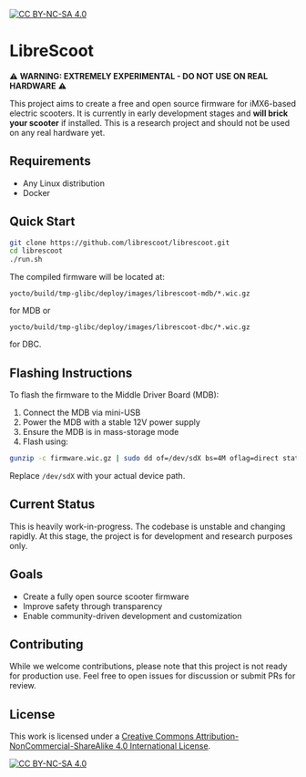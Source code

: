 [![CC BY-NC-SA 4.0][cc-by-nc-sa-shield]][cc-by-nc-sa]

# LibreScoot

⚠️ **WARNING: EXTREMELY EXPERIMENTAL - DO NOT USE ON REAL HARDWARE** ⚠️

This project aims to create a free and open source firmware for iMX6-based electric scooters. It is currently in early development stages and **will brick your scooter** if installed. This is a research project and should not be used on any real hardware yet.

## Requirements
- Any Linux distribution
- Docker

## Quick Start
```bash
git clone https://github.com/librescoot/librescoot.git
cd librescoot
./run.sh
```

The compiled firmware will be located at:
```
yocto/build/tmp-glibc/deploy/images/librescoot-mdb/*.wic.gz
```
for MDB or
```
yocto/build/tmp-glibc/deploy/images/librescoot-dbc/*.wic.gz
```
for DBC.

## Flashing Instructions
To flash the firmware to the Middle Driver Board (MDB):

1. Connect the MDB via mini-USB
2. Power the MDB with a stable 12V power supply
3. Ensure the MDB is in mass-storage mode
4. Flash using:
```bash
gunzip -c firmware.wic.gz | sudo dd of=/dev/sdX bs=4M oflag=direct status=progress
```
Replace `/dev/sdX` with your actual device path.

## Current Status
This is heavily work-in-progress. The codebase is unstable and changing rapidly. At this stage, the project is for development and research purposes only.

## Goals
- Create a fully open source scooter firmware
- Improve safety through transparency
- Enable community-driven development and customization

## Contributing
While we welcome contributions, please note that this project is not ready for production use. Feel free to open issues for discussion or submit PRs for review.

## License
This work is licensed under a
[Creative Commons Attribution-NonCommercial-ShareAlike 4.0 International License][cc-by-nc-sa].

[![CC BY-NC-SA 4.0][cc-by-nc-sa-image]][cc-by-nc-sa]

[cc-by-nc-sa]: http://creativecommons.org/licenses/by-nc-sa/4.0/
[cc-by-nc-sa-image]: https://licensebuttons.net/l/by-nc-sa/4.0/88x31.png
[cc-by-nc-sa-shield]: https://img.shields.io/badge/License-CC%20BY--NC--SA%204.0-lightgrey.svg
